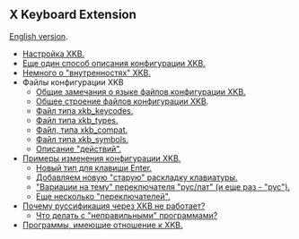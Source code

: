 X Keyboard Extension
--------------------

[English version](https://web.archive.org/web/20190606161102/http://pascal.tsu.ru/en/xkb/).

*   [Настройка XKB.](https://web.archive.org/web/20190606161102/http://pascal.tsu.ru/other/xkb/setup.html)
*   [Еще один способ описания конфигурации XKB.](https://web.archive.org/web/20190606161102/http://pascal.tsu.ru/other/xkb/config.html)
*   [Немного о "внутренностях" XKB.](https://web.archive.org/web/20190606161102/http://pascal.tsu.ru/other/xkb/internals.html)
*   Файлы конфигурации XKB
    *   [Общие замечания о языке файлов конфигурации XKB.](https://web.archive.org/web/20190606161102/http://pascal.tsu.ru/other/xkb/gram-common.html)
    *   [Общее строение файлов конфигурации XKB](https://web.archive.org/web/20190606161102/http://pascal.tsu.ru/other/xkb/gram-file.html).
    *   [Файл типа xkb\_keycodes.](https://web.archive.org/web/20190606161102/http://pascal.tsu.ru/other/xkb/gram-keycodes.html)
    *   [Файл типа xkb\_types.](https://web.archive.org/web/20190606161102/http://pascal.tsu.ru/other/xkb/gram-types.html)
    *   [Файл, типа xkb\_compat.](https://web.archive.org/web/20190606161102/http://pascal.tsu.ru/other/xkb/gram-compat.html)
    *   [Файл типа xkb\_symbols.](https://web.archive.org/web/20190606161102/http://pascal.tsu.ru/other/xkb/gram-symbols.html)
    *   [Описание "действий".](https://web.archive.org/web/20190606161102/http://pascal.tsu.ru/other/xkb/gram-action.html)
*   [Примеры изменения конфигурации XKB.](https://web.archive.org/web/20190606161102/http://pascal.tsu.ru/other/xkb/examples.html)
    *   [Новый тип для клавиши Enter.](https://web.archive.org/web/20190606161102/http://pascal.tsu.ru/other/xkb/example1.html)
    *   [Добавляем новую "старую" раскладку клавиатуры.](https://web.archive.org/web/20190606161102/http://pascal.tsu.ru/other/xkb/example2.html)
    *   ["Вариации на тему" переключателя "рус/лат" (и еще раз - "рус").](https://web.archive.org/web/20190606161102/http://pascal.tsu.ru/other/xkb/example3.html)
    *   [Еще несколько "переключателей".](https://web.archive.org/web/20190606161102/http://pascal.tsu.ru/other/xkb/example4.html)
*   [Почему руссификация через XKB не работает?](https://web.archive.org/web/20190606161102/http://pascal.tsu.ru/other/xkb/problems.html)
    *   [Что делать с "неправильными" программами?](https://web.archive.org/web/20190606161102/http://pascal.tsu.ru/other/xkb/problems1.html)
*   [Программы, имеющие отношение к XKB.](https://web.archive.org/web/20190606161102/http://pascal.tsu.ru/other/xkb/programs.html)
